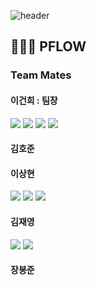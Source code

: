 ![header](https://capsule-render.vercel.app/api?type=venom&color=gradient&height=300&section=header&text=AICC%20PFlow&fontSize=90)  


## 👨🏻‍💻 PFLOW   
### Team Mates
#### 이건희 : 팀장
<a href="https://github.com/Worldofgentleken"><img src="https://img.shields.io/badge/KenRheeGit-412991?style=for-the-badge&logo=openai&logoColor=FFFFFF"/></a> <a href="https://gentleken.tistory.com/" target="_blank"><img src="https://img.shields.io/badge/Tistory-8904B1?style=for-the-badge&logo=tistory&logoColor=FFFFFFF"/></a> <img src="https://img.shields.io/badge/djman8787@gmail.com-FFFFFF?style=for-the-badge&logo=gmail&logoColor=EA4335"/> <a href="https://resilient-colossus-2b3.notion.site/02e10563dd7c4d82af2a7b38f2302107" target="_blank"><img src="https://img.shields.io/badge/Portfolio-8181F7?style=for-the-badge&logo=notion&logoColor=FFFFFF"/></a>  
#### 김호준
#### 이상현
<a href="https://github.com/pythonize"><img src="https://img.shields.io/badge/pythonizeGit-412991?style=for-the-badge&logo=github&logoColor=FFFFFF"/></a> <a href="blog.naver.com/different_7" target="_blank"><img src="https://img.shields.io/badge/NaverBlog-03C75A?style=for-the-badge&logo=naver&logoColor=FFFFFF"/></a> <img src="https://img.shields.io/badge/different0423@gmail.com-FFFFFF?style=for-the-badge&logo=gmail&logoColor=EA4335"/>
#### 김재영
<a href="https://github.com/wddoods015"><img src="https://img.shields.io/badge/JaeYoung-030303?style=for-the-badge&logo=github&logoColor=FFFFFF"/></a> <a href="https://velog.io/@wddoods015/posts"><img src="https://img.shields.io/badge/JaeYoung-20C997?style=for-the-badge&logo=velog&logoColor=FFFFFF"/></a>
#### 장봉준
